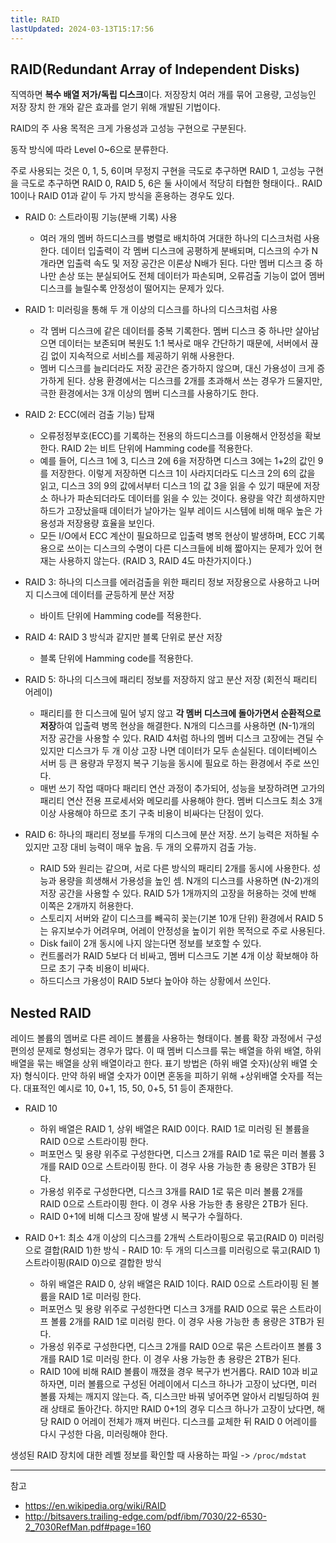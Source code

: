 ```yaml
---
title: RAID
lastUpdated: 2024-03-13T15:17:56
---
```

## RAID(Redundant Array of Independent Disks)

직역하면 **복수 배열 저가/독립 디스크**이다. 저장장치 여러 개를 묶어 고용량, 고성능인 저장 장치 한 개와 같은 효과를 얻기 위해 개발된 기법이다.

RAID의 주 사용 목적은 크게 가용성과 고성능 구현으로 구분된다. 

동작 방식에 따라 Level 0~6으로 분류한다.

주로 사용되는 것은 0, 1, 5, 6이며 무정지 구현을 극도로 추구하면 RAID 1, 고성능 구현을 극도로 추구하면 RAID 0, RAID 5, 6은 둘 사이에서 적당히 타협한 형태이다.. RAID 10이나 RAID 01과 같이 두 가지 방식을 혼용하는 경우도 있다.

- RAID 0: 스트라이핑 기능(분배 기록) 사용
  - 여러 개의 멤버 하드디스크를 병렬로 배치하여 거대한 하나의 디스크처럼 사용한다. 데이터 입출력이 각 멤버 디스크에 공평하게 분배되며, 디스크의 수가 N개라면 입출력 속도 및 저장 공간은 이론상 N배가 된다. 다만 멤버 디스크 중 하나만 손상 또는 분실되어도 전체 데이터가 파손되며, 오류검출 기능이 없어 멤버 디스크를 늘릴수록 안정성이 떨어지는 문제가 있다.
   
- RAID 1: 미러링을 통해 두 개 이상의 디스크를 하나의 디스크처럼 사용
  - 각 멤버 디스크에 같은 데이터를 중복 기록한다. 멤버 디스크 중 하나만 살아남으면 데이터는 보존되며 복원도 1:1 복사로 매우 간단하기 때문에, 서버에서 끊김 없이 지속적으로 서비스를 제공하기 위해 사용한다.
  - 멤버 디스크를 늘리더라도 저장 공간은 증가하지 않으며, 대신 가용성이 크게 증가하게 된다. 상용 환경에서는 디스크를 2개를 초과해서 쓰는 경우가 드물지만, 극한 환경에서는 3개 이상의 멤버 디스크를 사용하기도 한다.
  
- RAID 2: ECC(에러 검출 기능) 탑재
  - 오류정정부호(ECC)를 기록하는 전용의 하드디스크를 이용해서 안정성을 확보한다. RAID 2는 비트 단위에 Hamming code를 적용한다.
  - 예를 들어, 디스크 1에 3, 디스크 2에 6을 저장하면 디스크 3에는 1+2의 값인 9를 저장한다. 이렇게 저장하면 디스크 1이 사라지더라도 디스크 2의 6의 값을 읽고, 디스크 3의 9의 값에서부터 디스크 1의 값 3을 읽을 수 있기 때문에 저장소 하나가 파손되더라도 데이터를 읽을 수 있는 것이다. 용량을 약간 희생하지만 하드가 고장났을때 데이터가 날아가는 일부 레이드 시스템에 비해 매우 높은 가용성과 저장용량 효율을 보인다.
  - 모든 I/O에서 ECC 계산이 필요하므로 입출력 병목 현상이 발생하며, ECC 기록용으로 쓰이는 디스크의 수명이 다른 디스크들에 비해 짧아지는 문제가 있어 현재는 사용하지 않는다. (RAID 3, RAID 4도 마찬가지이다.)

- RAID 3: 하나의 디스크를 에러검출을 위한 패리티 정보 저장용으로 사용하고 나머지 디스크에 데이터를 균등하게 분산 저장
  - 바이트 단위에 Hamming code를 적용한다.

- RAID 4: RAID 3 방식과 같지만 블록 단위로 분산 저장
  - 블록 단위에 Hamming code를 적용한다.

- RAID 5: 하나의 디스크에 패리티 정보를 저장하지 않고 분산 저장 (회전식 패리티 어레이)
  - 패리티를 한 디스크에 밀어 넣지 않고 **각 멤버 디스크에 돌아가면서 순환적으로 저장**하여 입출력 병목 현상을 해결한다. N개의 디스크를 사용하면 (N-1)개의 저장 공간을 사용할 수 있다. RAID 4처럼 하나의 멤버 디스크 고장에는 견딜 수 있지만 디스크가 두 개 이상 고장 나면 데이터가 모두 손실된다. 데이터베이스 서버 등 큰 용량과 무정지 복구 기능을 동시에 필요로 하는 환경에서 주로 쓰인다.
  - 매번 쓰기 작업 때마다 패리티 연산 과정이 추가되어, 성능을 보장하려면 고가의 패리티 연산 전용 프로세서와 메모리를 사용해야 한다. 멤버 디스크도 최소 3개 이상 사용해야 하므로 초기 구축 비용이 비싸다는 단점이 있다. 

- RAID 6: 하나의 패리티 정보를 두개의 디스크에 분산 저장. 쓰기 능력은 저하될 수 있지만 고장 대비 능력이 매우 높음. 두 개의 오류까지 검출 가능.
  - RAID 5와 원리는 같으며, 서로 다른 방식의 패리티 2개를 동시에 사용한다. 성능과 용량을 희생해서 가용성을 높인 셈. N개의 디스크를 사용하면 (N-2)개의 저장 공간을 사용할 수 있다. RAID 5가 1개까지의 고장을 허용하는 것에 반해 이쪽은 2개까지 허용한다.
  - 스토리지 서버와 같이 디스크를 빼곡히 꽂는(기본 10개 단위) 환경에서 RAID 5는 유지보수가 어려우며, 어레이 안정성을 높이기 위한 목적으로 주로 사용된다.
  - Disk fail이 2개 동시에 나지 않는다면 정보를 보호할 수 있다.
  - 컨트롤러가 RAID 5보다 더 비싸고, 멤버 디스크도 기본 4개 이상 확보해야 하므로 초기 구축 비용이 비싸다.
  - 하드디스크 가용성이 RAID 5보다 높아야 하는 상황에서 쓰인다.

## Nested RAID

레이드 볼륨의 멤버로 다른 레이드 볼륨을 사용하는 형태이다. 볼륨 확장 과정에서 구성 편의성 문제로 형성되는 경우가 많다. 이 때 멤버 디스크를 묶는 배열을 하위 배열, 하위 배열을 묶는 배열을 상위 배열이라고 한다. 표기 방법은 (하위 배열 숫자)(상위 배열 숫자) 형식이다. 만약 하위 배열 숫자가 0이면 혼동을 피하기 위해 +상위배열 숫자를 적는다. 대표적인 예시로 10, 0+1, 15, 50, 0+5, 51 등이 존재한다.

- RAID 10
  - 하위 배열은 RAID 1, 상위 배열은 RAID 0이다. RAID 1로 미러링 된 볼륨을 RAID 0으로 스트라이핑 한다.
  - 퍼포먼스 및 용량 위주로 구성한다면, 디스크 2개를 RAID 1로 묶은 미러 볼륨 3개를 RAID 0으로 스트라이핑 한다. 이 경우 사용 가능한 총 용량은 3TB가 된다.
  - 가용성 위주로 구성한다면, 디스크 3개를 RAID 1로 묶은 미러 볼륨 2개를 RAID 0으로 스트라이핑 한다. 이 경우 사용 가능한 총 용량은 2TB가 된다.
  - RAID 0+1에 비해 디스크 장애 발생 시 복구가 수월하다.
  
- RAID 0+1: 최소 4개 이상의 디스크를 2개씩 스트라이핑으로 묶고(RAID 0) 미러링으로 결합(RAID 1)한 방식 - RAID 10: 두 개의 디스크를 미러링으로 묶고(RAID 1) 스트라이핑(RAID 0)으로 결합한 방식
  - 하위 배열은 RAID 0, 상위 배열은 RAID 1이다. RAID 0으로 스트라이핑 된 볼륨을 RAID 1로 미러링 한다.
  - 퍼포먼스 및 용량 위주로 구성한다면 디스크 3개를 RAID 0으로 묶은 스트라이프 볼륨 2개를 RAID 1로 미러링 한다. 이 경우 사용 가능한 총 용량은 3TB가 된다.
  - 가용성 위주로 구성한다면, 디스크 2개를 RAID 0으로 묶은 스트라이프 볼륨 3개를 RAID 1로 미러링 한다. 이 경우 사용 가능한 총 용량은 2TB가 된다.
  - RAID 10에 비해 RAID 볼륨이 깨졌을 경우 복구가 번거롭다. RAID 10과 비교하자면, 미러 볼륨으로 구성된 어레이에서 디스크 하나가 고장이 났다면, 미러 볼륨 자체는 깨지지 않는다. 즉, 디스크만 바꿔 넣어주면 알아서 리빌딩하여 원래 상태로 돌아간다. 하지만 RAID 0+1의 경우 디스크 하나가 고장이 났다면, 해당 RAID 0 어레이 전체가 깨져 버린다. 디스크를 교체한 뒤 RAID 0 어레이를 다시 구성한 다음, 미러링해야 한다.

생성된 RAID 장치에 대한 레벨 정보를 확인할 때 사용하는 파일 -> `/proc/mdstat`

---
참고
- https://en.wikipedia.org/wiki/RAID
- http://bitsavers.trailing-edge.com/pdf/ibm/7030/22-6530-2_7030RefMan.pdf#page=160